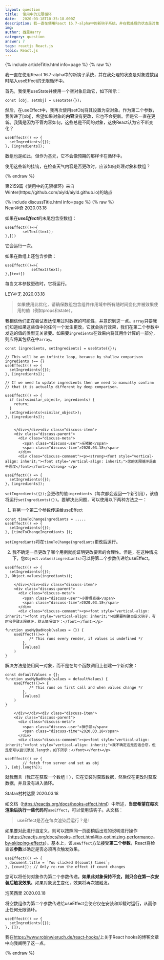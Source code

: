 ```yaml
---
layout: question
title:  使用中的无限循环
date:   2020-03-18T10:35:18.000Z
description: 我一直在使用React 16.7-alpha中的新钩子系统，并在我处理的状态是对象或数组时陷入useEffect的无限循环中。首先，我使用useSta...
img: 
author: 西里Harry
category: question
answer: 7
tags: reactjs React.js
topic: React.js
---
```

<div class="article-root">
  <div class="article">
    {% include articleTitle.html info=page %}
    {% raw %}
    <div class="article-content"><p><font style="vertical-align: inherit;"><font style="vertical-align: inherit;">我一直在使用React 16.7-alpha中的新钩子系统，并在我处理的状态是对象或数组时陷入useEffect的无限循环中。</font></font></p>

<p><font style="vertical-align: inherit;"><font style="vertical-align: inherit;">首先，我使用useState并使用一个空对象启动它，如下所示：</font></font></p>

<pre><code>const [obj, setObj] = useState({});
</code></pre>

<p><font style="vertical-align: inherit;"><font style="vertical-align: inherit;">然后，在useEffect中，我再次使用setObj将其设置为空对象。</font><font style="vertical-align: inherit;">作为第二个参数，我传递了[obj]，希望如果</font><font style="vertical-align: inherit;">对象</font><font style="vertical-align: inherit;">的</font></font><strong><font style="vertical-align: inherit;"><font style="vertical-align: inherit;">内容</font></font></strong><font style="vertical-align: inherit;"><font style="vertical-align: inherit;">没有更改</font><font style="vertical-align: inherit;">，它也不会更新</font><font style="vertical-align: inherit;">。</font><font style="vertical-align: inherit;">但是它一直在更新。</font><font style="vertical-align: inherit;">我猜是因为不管内容如何，​​这些总是不同的对象，这使React认为它不断变化？</font></font></p>

<pre><code>useEffect(() =&gt; {<font></font>
  setIngredients({});<font></font>
}, [ingredients]);<font></font>
</code></pre>

<p><font style="vertical-align: inherit;"><font style="vertical-align: inherit;">数组也是如此，但作为基元，它不会像预期的那样卡在循环中。</font></font></p>

<p><font style="vertical-align: inherit;"><font style="vertical-align: inherit;">使用这些新的挂钩，在检查天气内容是否更改时，应该如何处理对象和数组？</font></font></p></div>
    {% endraw %}
  </div>
  <p class="winter_mark">第2159篇《使用中的无限循环》来自Winter(https://github.com/aiyld/aiyld.github.io)的站点</p>
  <div class="discuss-wrapper">
    {% include discussTitle.html info=page %}
    {% raw %}
    <div class="discuss-item">
        <div class="discuss-parent">
          <div class="discuss-meta">
            <span class="discuss-user">Near神奇</span>
            <span class="discuss-time">2020.03.18</span>
          </div>
          <div class="discuss-comment"><p><font style="vertical-align: inherit;"><font style="vertical-align: inherit;">如果在</font></font><strong><em><font style="vertical-align: inherit;"><font style="vertical-align: inherit;">useEffect</font></font></em></strong><font style="vertical-align: inherit;"><font style="vertical-align: inherit;">的末尾包含空数组</font><font style="vertical-align: inherit;">：</font></font></p>

<pre><code>useEffect(()=&gt;{<font></font>
        setText(text);<font></font>
},[])<font></font>
</code></pre>

<p><font style="vertical-align: inherit;"><font style="vertical-align: inherit;">它会运行一次。</font></font></p>

<p><font style="vertical-align: inherit;"><font style="vertical-align: inherit;">如果在数组上还包含参数：</font></font></p>

<pre><code>useEffect(()=&gt;{<font></font>
            setText(text);<font></font>
},[text])<font></font>
</code></pre>

<p><font style="vertical-align: inherit;"><font style="vertical-align: inherit;">每当文本参数更改时，它将运行。</font></font></p></div>
        </div></div><div class="discuss-item">
        <div class="discuss-parent">
          <div class="discuss-meta">
            <span class="discuss-user">LEY神无</span>
            <span class="discuss-time">2020.03.18</span>
          </div>
          <div class="discuss-comment"><blockquote>
  <p><font style="vertical-align: inherit;"><font style="vertical-align: inherit;">如果使用此优化，请确保数组包含组件作用域中所有随时间变化并被效果使用的值（例如props和state）。</font></font></p>
</blockquote>

<p><font style="vertical-align: inherit;"><font style="vertical-align: inherit;">我相信他们正在尝试表达使用过时数据的可能性，并意识到这一点。</font></font><code>array</code><font style="vertical-align: inherit;"><font style="vertical-align: inherit;">只要我们知道如果这些值中的任何一个发生更改，它就会执行效果，我们在第二个参数中</font><font style="vertical-align: inherit;">发送的值的类型无关紧要</font><font style="vertical-align: inherit;">。</font><font style="vertical-align: inherit;">如果要</font></font><code>ingredients</code><font style="vertical-align: inherit;"><font style="vertical-align: inherit;">在效果内将其用作计算的一部分，则应将其包括在中</font></font><code>array</code><font style="vertical-align: inherit;"><font style="vertical-align: inherit;">。</font></font></p>

<pre class="lang-js prettyprint-override"><code>const [ingredients, setIngredients] = useState({});<font></font>
<font></font>
// This will be an infinite loop, because by shallow comparison ingredients !== {} <font></font>
useEffect(() =&gt; {<font></font>
  setIngredients({});<font></font>
}, [ingredients]);<font></font>
<font></font>
// If we need to update ingredients then we need to manually confirm <font></font>
// that it is actually different by deep comparison.<font></font>
<font></font>
useEffect(() =&gt; {<font></font>
  if (is(&lt;similar_object&gt;, ingredients) {<font></font>
    return;<font></font>
  }<font></font>
  setIngredients(&lt;similar_object&gt;);<font></font>
}, [ingredients]);<font></font>
<font></font>
</code></pre></div>
        </div></div><div class="discuss-item">
        <div class="discuss-parent">
          <div class="discuss-meta">
            <span class="discuss-user">乐猪猪</span>
            <span class="discuss-time">2020.03.18</span>
          </div>
          <div class="discuss-comment"><p><strong><font style="vertical-align: inherit;"><font style="vertical-align: inherit;">您的无限循环是由于圆度</font></font></strong> </p>

<pre><code>useEffect(() =&gt; {<font></font>
  setIngredients({});<font></font>
}, [ingredients]);<font></font>
</code></pre>

<p><code>setIngredients({});</code><font style="vertical-align: inherit;"><font style="vertical-align: inherit;">会更改的值</font></font><code>ingredients</code><font style="vertical-align: inherit;"><font style="vertical-align: inherit;">（每次都会返回一个新引用），该值将运行</font></font><code>setIngredients({})</code><font style="vertical-align: inherit;"><font style="vertical-align: inherit;">。</font><font style="vertical-align: inherit;">要解决此问题，可以使用以下两种方法之一：</font></font></p>

<ol>
<li><font style="vertical-align: inherit;"><font style="vertical-align: inherit;">将另一个第二个参数传递给useEffect </font></font></li>
</ol>

<pre><code>const timeToChangeIngrediants = .....<font></font>
useEffect(() =&gt; {<font></font>
  setIngredients({});<font></font>
}, [timeToChangeIngrediants ]);<font></font>
</code></pre>

<p><code>setIngrediants</code><font style="vertical-align: inherit;"><font style="vertical-align: inherit;">将在</font></font><code>timeToChangeIngrediants</code><font style="vertical-align: inherit;"><font style="vertical-align: inherit;">更改后</font><font style="vertical-align: inherit;">运行</font><font style="vertical-align: inherit;">。</font></font></p>

<ol start="2">
<li><font style="vertical-align: inherit;"><font style="vertical-align: inherit;">我不确定一旦更改了哪个用例就能证明更改要素的合理性。</font><font style="vertical-align: inherit;">但是，在这种情况下，您</font></font><code>Object.values(ingrediants)</code><font style="vertical-align: inherit;"><font style="vertical-align: inherit;">可以将第二个参数</font><font style="vertical-align: inherit;">传递</font><font style="vertical-align: inherit;">给useEffect。</font></font></li>
</ol>

<pre><code>useEffect(() =&gt; {<font></font>
  setIngredients({});<font></font>
}, Object.values(ingrediants));<font></font>
</code></pre></div>
        </div></div><div class="discuss-item">
        <div class="discuss-parent">
          <div class="discuss-meta">
            <span class="discuss-user">小胖理查德</span>
            <span class="discuss-time">2020.03.18</span>
          </div>
          <div class="discuss-comment"><p><font style="vertical-align: inherit;"><font style="vertical-align: inherit;">如果要构建自定义钩子，有时会导致无限循环，默认情况如下：</font></font></p>

<pre><code>function useMyBadHook(values = {}) {<font></font>
    useEffect(()=&gt; { <font></font>
           /* This runs every render, if values is undefined */<font></font>
        },<font></font>
        [values] <font></font>
    )<font></font>
}<font></font>
</code></pre>

<p><font style="vertical-align: inherit;"><font style="vertical-align: inherit;">解决方法是使用同一对象，而不是在每个函数调用上创建一个新对象：</font></font></p>

<pre><code>const defaultValues = {};<font></font>
function useMyBadHook(values = defaultValues) {<font></font>
    useEffect(()=&gt; { <font></font>
           /* This runs on first call and when values change */<font></font>
        },<font></font>
        [values] <font></font>
    )<font></font>
}<font></font>
</code></pre></div>
        </div></div><div class="discuss-item">
        <div class="discuss-parent">
          <div class="discuss-meta">
            <span class="discuss-user">神乐凯</span>
            <span class="discuss-time">2020.03.18</span>
          </div>
          <div class="discuss-comment"><p><font style="vertical-align: inherit;"><font style="vertical-align: inherit;">我不确定这是否适合您，但是您可以尝试添加.length，如下所示：</font></font></p>

<pre><code>useEffect(() =&gt; {<font></font>
        // fetch from server and set as obj<font></font>
}, [obj.length]);<font></font>
</code></pre>

<p><font style="vertical-align: inherit;"><font style="vertical-align: inherit;">就我而言（我正在获取一个数组！），它在安装时获取数据，然后仅在更改时获取数据，并且没有进入循环。</font></font></p></div>
        </div></div><div class="discuss-item">
        <div class="discuss-parent">
          <div class="discuss-meta">
            <span class="discuss-user">Stafan村村达蒙</span>
            <span class="discuss-time">2020.03.18</span>
          </div>
          <div class="discuss-comment"><p><font style="vertical-align: inherit;"><font style="vertical-align: inherit;">如文档（</font></font><a href="https://reactjs.org/docs/hooks-effect.html" rel="noreferrer"><font style="vertical-align: inherit;"><font style="vertical-align: inherit;">https://reactjs.org/docs/hooks-effect.html</font></font></a><font style="vertical-align: inherit;"><font style="vertical-align: inherit;">）中所述，</font><strong><font style="vertical-align: inherit;">当您希望在每次渲染后执行一些代码时</font></strong></font><code>useEffect</code><font style="vertical-align: inherit;"><font style="vertical-align: inherit;">，可以使用</font><font style="vertical-align: inherit;">该</font><font style="vertical-align: inherit;">钩子</font><font style="vertical-align: inherit;">。</font><font style="vertical-align: inherit;">从文档：</font></font><strong><font style="vertical-align: inherit;"></font></strong><font style="vertical-align: inherit;"></font></p>

<blockquote>
  <p><font style="vertical-align: inherit;"><font style="vertical-align: inherit;">useEffect是否在每次渲染后运行？</font><font style="vertical-align: inherit;">是!</font></font></p>
</blockquote>

<p><font style="vertical-align: inherit;"><font style="vertical-align: inherit;">如果要对此进行自定义，则可以按照同一页面稍后出现的说明进行操作（</font></font><a href="https://reactjs.org/docs/hooks-effect.html#tip-optimizing-performance-by-skipping-effects" rel="noreferrer"><font style="vertical-align: inherit;"><font style="vertical-align: inherit;">https://reactjs.org/docs/hooks-effect.html#tip-optimizing-performance-by-skipping-effects</font></font></a><font style="vertical-align: inherit;"><font style="vertical-align: inherit;">）。</font><font style="vertical-align: inherit;">基本上，该</font></font><code>useEffect</code><font style="vertical-align: inherit;"><font style="vertical-align: inherit;">方法接受</font></font><strong><font style="vertical-align: inherit;"><font style="vertical-align: inherit;">第二个参数</font></font></strong><font style="vertical-align: inherit;"><font style="vertical-align: inherit;">，React将检查该</font><strong><font style="vertical-align: inherit;">参数</font></strong><font style="vertical-align: inherit;">以确定是否必须再次触发效果。</font></font></p>

<pre><code>useEffect(() =&gt; {<font></font>
  document.title = `You clicked ${count} times`;<font></font>
}, [count]); // Only re-run the effect if count changes<font></font>
</code></pre>

<p><font style="vertical-align: inherit;"><font style="vertical-align: inherit;">您可以将任何对象作为第二个参数传递。</font></font><strong><font style="vertical-align: inherit;"><font style="vertical-align: inherit;">如果此对象保持不变，则只会在第一次安装后触发效果</font></font></strong><font style="vertical-align: inherit;"><font style="vertical-align: inherit;">。</font><font style="vertical-align: inherit;">如果对象发生变化，效果将再次被触发。</font></font></p></div>
        </div></div><div class="discuss-item">
        <div class="discuss-parent">
          <div class="discuss-meta">
            <span class="discuss-user">泡芙西里</span>
            <span class="discuss-time">2020.03.18</span>
          </div>
          <div class="discuss-comment"><p><font style="vertical-align: inherit;"><font style="vertical-align: inherit;">将空数组作为第二个参数传递给useEffect会使它仅在安装和卸载时运行，从而停止任何无限循环。</font></font></p>

<pre><code>useEffect(() =&gt; {<font></font>
  setIngredients({});<font></font>
}, []);<font></font>
</code></pre>

<p><font style="vertical-align: inherit;"><font style="vertical-align: inherit;">我在</font><a href="https://www.robinwieruch.de/react-hooks/" rel="noreferrer"><font style="vertical-align: inherit;">https://www.robinwieruch.de/react-hooks/</font></a><font style="vertical-align: inherit;">上关于React hooks的博客文章中向我阐明了这一点。</font></font><a href="https://www.robinwieruch.de/react-hooks/" rel="noreferrer"><font style="vertical-align: inherit;"></font></a></p></div>
        </div></div>
    {% endraw %}
  </div>
<div>
